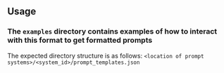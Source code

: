 ## Usage

### The `examples` directory contains examples of how to interact with this format to get formatted prompts

The expected directory structure is as follows: 
`<location of prompt systems>/<system_id>/prompt_templates.json`